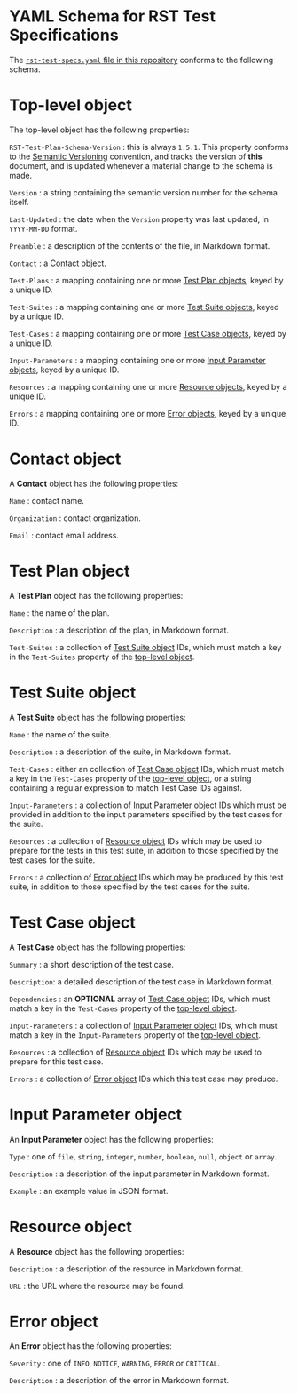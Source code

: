 # YAML Schema for RST Test Specifications

The [`rst-test-specs.yaml` file in this repository](rst-test-specs.yaml)
conforms to the following schema.

# Top-level object

The top-level object has the following properties:

`RST-Test-Plan-Schema-Version`
: this is always `1.5.1`. This property conforms to the [Semantic
Versioning](https://semver.org) convention, and tracks the version of **this**
document, and is updated whenever a material change to the schema is made.

`Version`
: a string containing the semantic version number for the schema itself.

`Last-Updated`
: the date when the `Version` property was last updated, in `YYYY-MM-DD` format.

`Preamble`
: a description of the contents of the file, in Markdown format.

`Contact`
: a [Contact object](#contact-object).

`Test-Plans`
: a mapping containing one or more [Test Plan objects](#test-plan-object), keyed
by a unique ID.

`Test-Suites`
: a mapping containing one or more [Test Suite objects](#test-suite-object),
keyed by a unique ID.

`Test-Cases`
: a mapping containing one or more [Test Case objects](#test-case-object),
keyed by a unique ID.

`Input-Parameters`
: a mapping containing one or more [Input Parameter
objects](#input-parameter-object), keyed by a unique ID.

`Resources`
: a mapping containing one or more [Resource objects](#resource-object), keyed
by a unique ID.

`Errors`
: a mapping containing one or more [Error objects](#error-object), keyed by a
unique ID.

# Contact object

A **Contact** object has the following properties:

`Name`
: contact name.

`Organization`
: contact organization.

`Email`
: contact email address.

# Test Plan object

A **Test Plan** object has the following properties:

`Name`
: the name of the plan.

`Description`
: a description of the plan, in Markdown format.

`Test-Suites`
: a collection of [Test Suite object](#test-suite-object) IDs, which must match
a key in the `Test-Suites` property of the [top-level
object](#top-level-object).

# Test Suite object

A **Test Suite** object has the following properties:

`Name`
: the name of the suite.

`Description`
: a description of the suite, in Markdown format.

`Test-Cases`
: either an collection of [Test Case object](#test-case-object) IDs, which must
match a key in the `Test-Cases` property of the [top-level
object](#top-level-object), or a string containing a regular expression to match
Test Case IDs against.

`Input-Parameters`
: a collection of [Input Parameter object](#input-parameter-object) IDs which
must be provided in addition to the input parameters specified by the test cases
for the suite.

`Resources`
: a collection of [Resource object](#resource-object]) IDs which may be used to
prepare for the tests in this test suite, in addition to those specified by the
test cases for the suite.

`Errors`
: a collection of [Error object](#error-object]) IDs which may be produced by
this test suite, in addition to those specified by the test cases for the suite.

# Test Case object

A **Test Case** object has the following properties:

`Summary`
: a short description of the test case.

`Description`: a detailed description of the test case in Markdown format.

`Dependencies`
: an **OPTIONAL** array of [Test Case object](#test-case-object) IDs, which must
match a key in the  `Test-Cases` property of the [top-level
object](#top-level-object).

`Input-Parameters`
: a collection of [Input Parameter object](#input-parameter-object) IDs, which
must match a key in the `Input-Parameters` property of the [top-level
object](#top-level-object).

`Resources`
: a collection of [Resource object](#resource-object]) IDs which may be used to
prepare for this test case.

`Errors`
: a collection of [Error object](#error-object]) IDs which this test case may
produce.

# Input Parameter object

An **Input Parameter** object has the following properties:

`Type`
: one of `file`, `string`, `integer`, `number`, `boolean`, `null`, `object` or
`array`.

`Description`
: a description of the input parameter in Markdown format.

`Example`
: an example value in JSON format.

# Resource object

A **Resource** object has the following properties:

`Description`
: a description of the resource in Markdown format.

`URL`
: the URL where the resource may be found.

# Error object

An **Error** object has the following properties:

`Severity`
: one of `INFO`, `NOTICE`, `WARNING`, `ERROR` or `CRITICAL`.

`Description`
: a description of the error in Markdown format.

